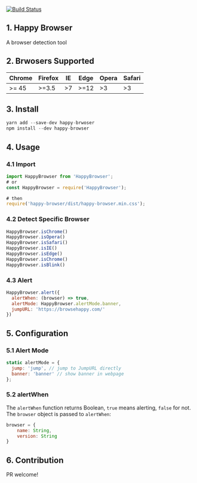 [![Build Status](https://travis-ci.org/ChinW/happy-browser.svg?branch=master)](https://travis-ci.org/ChinW/happy-browser)

## 1. Happy Browser

A browser detection tool

## 2. Brwosers Supported

| Chrome | Firefox | IE | Edge | Opera | Safari |
|--------|---------|----|------|-------|--------|
| >= 45   | >=3.5   | >7 | >=12 | >3    | >3     |


## 3. Install

```javascript
yarn add --save-dev happy-brwoser
npm install --dev happy-browser
``` 

## 4. Usage

### 4.1 Import

```javascript
import HappyBrowser from 'HappyBrowser';
# or
const HappyBrowser = require('HappyBrowser');

# then
require('happy-browser/dist/happy-browser.min.css');

```

### 4.2 Detect Specific Browser

```javascript
HappyBrowser.isChrome()
HappyBrowser.isOpera()
HappyBrowser.isSafari()
HappyBrowser.isIE()
HappyBrowser.isEdge()
HappyBrowser.isChrome()
HappyBrowser.isBlink()
```

### 4.3 Alert

```javascript
HappyBrowser.alert({
  alertWhen: (browser) => true,
  alertMode: HappyBrowser.alertMode.banner,
  jumpURL: 'https://browsehappy.com/'
})
```

## 5. Configuration

### 5.1 Alert Mode

```javascript
static alertMode = {
  jump: 'jump', // jump to JumpURL directly
  banner: 'banner' // show banner in webpage
};
```

### 5.2 alertWhen 

The `alertWhen` function returns Boolean, `true` means alerting, `false` for not. The `browser` object is passed to `alertWhen`:

```javascript
browser = {
    name: String,
    version: String
}    
```

## 6. Contribution

PR welcome!